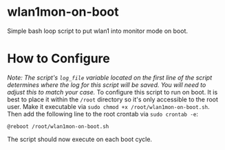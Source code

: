 # wlan1mon-on-boot
Simple bash loop script to put wlan1 into monitor mode on boot.

# How to Configure
_Note: The script's `log_file` variable located on the first line of the script determines where the log for this script will be saved. You will need to adjust this to match your case._
To configure this script to run on boot. It is best to place it within the `/root` directory so it's only accessible to the root user. Make it executable via `sudo chmod +x /root/wlan1mon-on-boot.sh`. Then add the following line to the root crontab via `sudo crontab -e`:
```
@reboot /root/wlan1mon-on-boot.sh
```
The script should now execute on each boot cycle.
